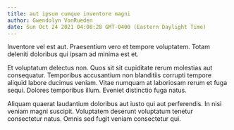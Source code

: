 ```yaml
---
title: aut ipsum cumque inventore magni
author: Gwendolyn VonRueden
date: Sun Oct 24 2021 04:08:28 GMT-0400 (Eastern Daylight Time)
---
```

Inventore vel est aut. Praesentium vero et tempore voluptatem. Totam deleniti doloribus qui ipsam ad minima est et.

 Et voluptatum delectus non. Quos sit sit cupiditate rerum molestias aut consequatur. Temporibus accusantium non blanditiis corrupti tempore aliquid labore ducimus veniam. Vitae numquam at laboriosam rerum et fuga sequi. Dolores temporibus illum. Eveniet distinctio fuga natus.

 Aliquam quaerat laudantium doloribus aut iusto qui aut perferendis. In nisi veniam magni suscipit. Voluptatem deserunt voluptatum tenetur consectetur natus. Omnis sed fugit veniam consectetur qui.
